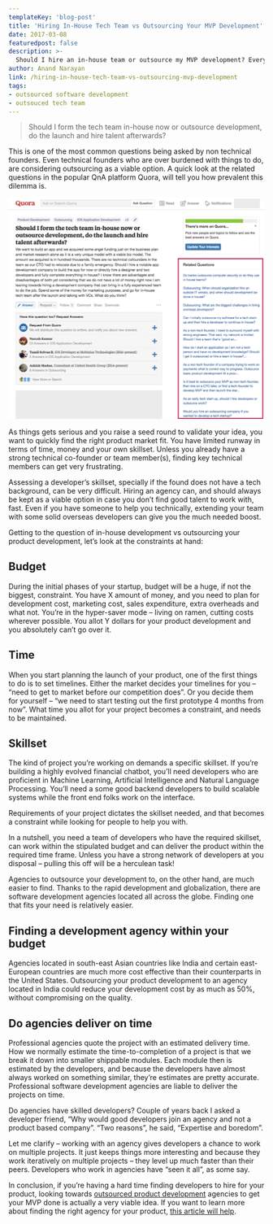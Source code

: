 ```yaml
---
templateKey: 'blog-post'
title: 'Hiring In-House Tech Team vs Outsourcing Your MVP Development'
date: 2017-03-08
featuredpost: false
description: >-
  Should I hire an in-house team or outsource my MVP development? Every entrepreneur faces this question at some point. Read on to know whats best for you.
author: Anand Narayan
link: /hiring-in-house-tech-team-vs-outsourcing-mvp-development
tags:
- outsourced software development
- outsouced tech team
---
```


> Should I form the tech team in-house now or outsource development, do the launch and hire talent afterwards?

This is one of the most common questions being asked by non technical founders. Even technical founders who are over burdened with things to do, are considering outsourcing as a viable option. A quick look at the related questions in the popular QnA platform Quora, will tell you how prevalent this dilemma is.

![quora-similar questions](./images/quora-similar-questions.png)
 
As things gets serious and you raise a seed round to validate your idea, you want to quickly find the right product market fit. You have limited runway in terms of time, money and your own skillset. Unless you already have a strong technical co-founder or team member(s), finding key technical members can get very frustrating.

Assessing a developer’s skillset, specially if the found does not have a tech background, can be very difficult. Hiring an agency can, and should always be kept as a viable option in case you don’t find good talent to work with, fast. Even if you have someone to help you technically, extending your team with some solid overseas developers can give you the much needed boost.

Getting to the question of in-house development vs outsourcing your product development, let’s look at the constraints at hand:

## Budget

During the initial phases of your startup, budget will be a huge, if not the biggest, constraint. You have X amount of money, and you need to plan for development cost, marketing cost, sales expenditure, extra overheads and what not. You’re in the hyper-saver mode – living on ramen, cutting costs wherever possible.
You allot Y dollars for your product development and you absolutely can’t go over it.

## Time

When you start planning the launch of your product, one of the first things to do is to set timelines. Either the market decides your timelines for you – “need to get to market before our competition does”. Or you decide them for yourself – “we need to start testing out the first prototype 4 months from now”.
What time you allot for your project becomes a constraint, and needs to be maintained.

## Skillset

The kind of project you’re working on demands a specific skillset. If you’re building a highly evolved financial chatbot, you’ll need developers who are proficient in Machine Learning, Artificial Intelligence and Natural Language Processing. You’ll need a some good backend developers to build scalable systems while the front end folks work on the interface.

Requirements of your project dictates the skillset needed, and that becomes a constraint while looking for people to help you with.

In a nutshell, you need a team of developers who have the required skillset, can work within the stipulated budget and can deliver the product within the required time frame. Unless you have a strong network of developers at you disposal – pulling this off will be a herculean task!

Agencies to outsource your development to, on the other hand, are much easier to find. Thanks to the rapid development and globalization, there are software development agencies located all across the globe. Finding one that fits your need is relatively easier.

## Finding a development agency within your budget
Agencies located in south-east Asian countries like India and certain east-European countries are much more cost effective than their counterparts in the United States. Outsourcing your product development to an agency located in India could reduce your development cost by as much as 50%, without compromising on the quality.

## Do agencies deliver on time
Professional agencies quote the project with an estimated delivery time. How we normally estimate the time-to-completion of a project is that we break it down into smaller shippable modules. Each module then is estimated by the developers, and because the developers have almost always worked on something similar, they’re estimates are pretty accurate. Professional software development agencies are liable to deliver the projects on time.

Do agencies have skilled developers?
Couple of years back I asked a developer friend, “Why would good developers join an agency and not a product based company”. “Two reasons”, he said, “Expertise and boredom”.

Let me clarify – working with an agency gives developers a chance to work on multiple projects. It just keeps things more interesting and because they work iteratively on multiple projects – they level up much faster than their peers. Developers who work in agencies have “seen it all”, as some say.

In conclusion, if you’re having a hard time finding developers to hire for your product, looking towards [outsourced product development](/outsourced-product-development/) agencies to get your MVP done is actually a very viable idea. If you want to learn more about finding the right agency for your product, [this article will help](/software-outsourcing-find-right-tech-team-product/).